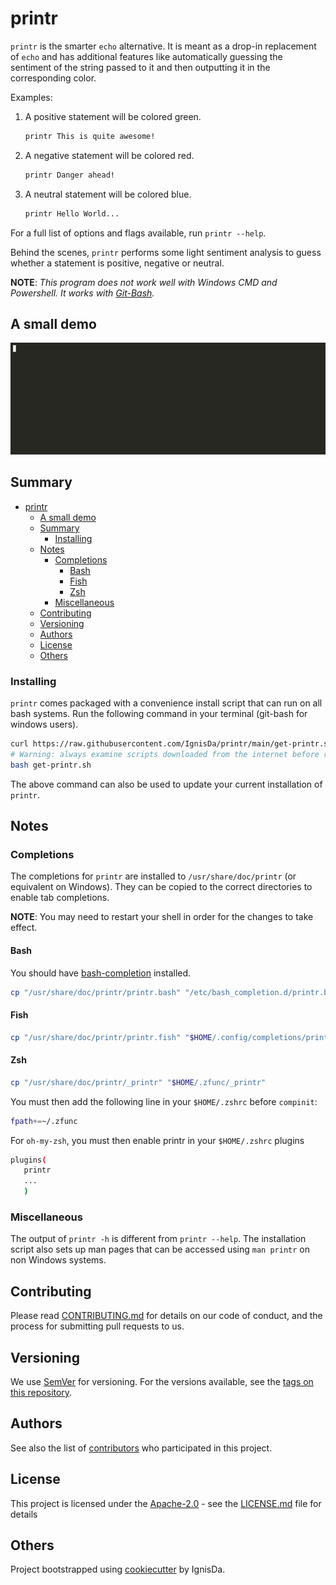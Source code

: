 # printr

`printr` is the smarter `echo` alternative. It is meant as a drop-in replacement of `echo`
and has additional features like automatically guessing the sentiment of the string passed
to it and then outputting it in the corresponding color.

Examples:

1. A positive statement will be colored green.

   ```bash
   printr This is quite awesome!
   ```

2. A negative statement will be colored red.

   ```bash
   printr Danger ahead!
   ```

3. A neutral statement will be colored blue.

   ```bash
   printr Hello World...
   ```

For a full list of options and flags available, run `printr --help`.

Behind the scenes, `printr` performs some light sentiment analysis to guess whether a
statement is positive, negative or neutral.

**NOTE**: _This program does not work well with Windows CMD and Powershell. It works with
[Git-Bash](https://git-scm.com/book/en/v2/Appendix-A%3A-Git-in-Other-Environments-Git-in-Bash)._

## A small demo

![printr-image](./assets/printr-demo.gif)

## Summary

- [printr](#printr)
  - [A small demo](#a-small-demo)
  - [Summary](#summary)
    - [Installing](#installing)
  - [Notes](#notes)
    - [Completions](#completions)
      - [Bash](#bash)
      - [Fish](#fish)
      - [Zsh](#zsh)
    - [Miscellaneous](#miscellaneous)
  - [Contributing](#contributing)
  - [Versioning](#versioning)
  - [Authors](#authors)
  - [License](#license)
  - [Others](#others)

### Installing

`printr` comes packaged with a convenience install script that can run on all bash systems.
Run the following command in your terminal (git-bash for windows users).

```bash
curl https://raw.githubusercontent.com/IgnisDa/printr/main/get-printr.sh -o get-printr.sh
# Warning: always examine scripts downloaded from the internet before running them locally.
bash get-printr.sh
```

The above command can also be used to update your current installation of `printr`.

## Notes

### Completions

The completions for `printr` are installed to `/usr/share/doc/printr` (or equivalent on
Windows). They can be copied to the correct directories to enable tab completions.

**NOTE**: You may need to restart your shell in order for the changes to take effect.

#### Bash

You should have [bash-completion](https://github.com/scop/bash-completion) installed.

```bash
cp "/usr/share/doc/printr/printr.bash" "/etc/bash_completion.d/printr.bash-completion"
```

#### Fish

```bash
cp "/usr/share/doc/printr/printr.fish" "$HOME/.config/completions/printr.fish"
```

#### Zsh

```bash
cp "/usr/share/doc/printr/_printr" "$HOME/.zfunc/_printr"
```

You must then add the following line in your `$HOME/.zshrc` before `compinit`:

```bash
fpath+=~/.zfunc
```

For `oh-my-zsh`, you must then enable printr in your `$HOME/.zshrc` plugins

```bash
plugins(
   printr
   ...
   )
```

### Miscellaneous

The output of `printr -h` is different from `printr --help`. The installation script also
sets up man pages that can be accessed using `man printr` on non Windows systems.

## Contributing

Please read [CONTRIBUTING.md](CONTRIBUTING.md) for details on our code
of conduct, and the process for submitting pull requests to us.

## Versioning

We use [SemVer](http://semver.org/) for versioning. For the versions
available, see the [tags on this
repository](https://github.com/IgnisDa/printr/tags).

## Authors

See also the list of [contributors](contributors.md) who participated in this project.

## License

This project is licensed under the
[Apache-2.0](https://www.apache.org/licenses/LICENSE-2.0) - see the
[LICENSE.md](LICENSE.md) file for details

## Others

Project bootstrapped using [cookiecutter](https://github.com/IgnisDa/project-cookiecutter)
by IgnisDa.
